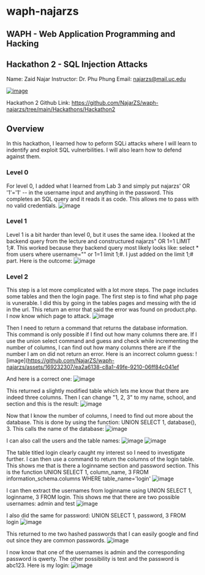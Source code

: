# waph-najarzs 
## WAPH - Web Application Programming and Hacking 
## Hackathon 2 - SQL Injection Attacks
Name: Zaid Najar 
Instructor: Dr. Phu Phung
Email: najarzs@mail.uc.edu

[![image](https://github.com/NajarZS/waph-najarzs/assets/169232307/7efdc406-f5ce-4fbb-80fc-cfe00133c98c)](https://private-user-images.githubusercontent.com/169232307/332916820-7efdc406-f5ce-4fbb-80fc-cfe00133c98c.png?jwt=eyJhbGciOiJIUzI1NiIsInR5cCI6IkpXVCJ9.eyJpc3MiOiJnaXRodWIuY29tIiwiYXVkIjoicmF3LmdpdGh1YnVzZXJjb250ZW50LmNvbSIsImtleSI6ImtleTUiLCJleHAiOjE3MTY0MTUxMjMsIm5iZiI6MTcxNjQxNDgyMywicGF0aCI6Ii8xNjkyMzIzMDcvMzMyOTE2ODIwLTdlZmRjNDA2LWY1Y2UtNGZiYi04MGZjLWNmZTAwMTMzYzk4Yy5wbmc_WC1BbXotQWxnb3JpdGhtPUFXUzQtSE1BQy1TSEEyNTYmWC1BbXotQ3JlZGVudGlhbD1BS0lBVkNPRFlMU0E1M1BRSzRaQSUyRjIwMjQwNTIyJTJGdXMtZWFzdC0xJTJGczMlMkZhd3M0X3JlcXVlc3QmWC1BbXotRGF0ZT0yMDI0MDUyMlQyMTUzNDNaJlgtQW16LUV4cGlyZXM9MzAwJlgtQW16LVNpZ25hdHVyZT04MTIxYTU4YzUwYjYyYzAwNmMxNjcyZTg3MTFlNTdhZWU5ZWZiMWZiY2YwNmI3M2UzYTJiNjkxMTdkZTcyM2M1JlgtQW16LVNpZ25lZEhlYWRlcnM9aG9zdCZhY3Rvcl9pZD0wJmtleV9pZD0wJnJlcG9faWQ9MCJ9.KkBr_xzTTFJNVcUA1LYnh_42ldA2tX1KxMRDfHYd_Qs)

Hackathon 2 Github Link: https://github.com/NajarZS/waph-najarzs/tree/main/Hackathons/Hackathon2

## Overview

In this hackathon, I learned how to peform SQLi attacks where I will learn to indentify and exploit SQL vulnerbilities. I will also learn how to defend against them. 

### Level 0 
For level 0, I added what I learned from Lab 3 and simply put najarzs' OR '1'='1' -- in the username input and anything in the password. This completes an SQL query and it reads it as code. This allows me to pass with no valid credentials. 
![image](https://github.com/NajarZS/waph-najarzs/assets/169232307/59eab1dc-2018-43ce-861b-2d34d14d989f)

### Level 1
Level 1 is a bit harder than level 0, but it uses the same idea. I looked at the backend query from the lecture and constructured najarzs" OR 1=1 LIMIT 1;#. This worked because they backend query most likely looks like: select * from users where username="" or 1=1 limit 1;#. I just added on the limit 1;# part. Here is the outcome: 
![image](https://github.com/NajarZS/waph-najarzs/assets/169232307/41c19ac9-31aa-417b-a0f6-469cfef6e52c)

### Level 2
This step is a lot more complicated with a lot more steps. The page includes some tables and then the login page. The first step is to find what php page is vunerable. I did this by going in the tables pages and messing with the id in the url. This return an error that said the error was found on product.php. I now know which page to attack. 
![image](https://github.com/NajarZS/waph-najarzs/assets/169232307/2e6fe34f-c7a6-429b-82e1-44af3fb06a63)

Then I need to return a command that returns the database information. This command is only possible if I find out how many columns there are. If I use the union select command and guess and check while incrementing the number of columns, I can find out how many columns there are if the number I am on did not return an error. Here is an incorrect column guess:
![image](https://github.com/NajarZS/waph-najarzs/assets/169232307/ea2a6138-c8a1-49fe-9210-06ff84c041ef

And here is a correct one: 
![image](https://github.com/NajarZS/waph-najarzs/assets/169232307/8f228289-9a28-4159-b53a-ed68ae92c10a)

This returned a slightly modified table which lets me know that there are indeed three columns. Then I can change "1, 2, 3" to my name, school, and section and this is the result: 
![image](https://github.com/NajarZS/waph-najarzs/assets/169232307/19f43c03-ff1a-4b47-be36-b5e1227f5234)

Now that I know the number of columns, I need to find out more about the database. This is done by using the function: UNION SELECT 1, database(), 3. This calls the name of the database: 
![image](https://github.com/NajarZS/waph-najarzs/assets/169232307/e0d2fb80-696a-48c8-b7dc-b7f393b5fd05)

I can also call the users and the table names: 
![image](https://github.com/NajarZS/waph-najarzs/assets/169232307/5a6ab038-67a7-40a5-8873-9f8922b35567)
![image](https://github.com/NajarZS/waph-najarzs/assets/169232307/98d57ddd-b3be-4e1b-b851-793980a53dd6)

The table titled login clearly caught my interest so I need to investigate further. I can then use a command to return the columns of the login table. This shows me that is there a loginname section and password section. This is the function UNION SELECT 1, column_name, 3 FROM information_schema.columns WHERE table_name='login'
![image](https://github.com/NajarZS/waph-najarzs/assets/169232307/5e046ab3-b6ac-47a4-b42e-1b9e56d1a0a5)

I can then extract the usernames from loginname using UNION SELECT 1, loginname, 3 FROM login. This shows me that there are two possible usernames: admin and test
![image](https://github.com/NajarZS/waph-najarzs/assets/169232307/d1861be2-f884-4313-b439-b8ee061cb29a)

I also did the same for password: UNION SELECT 1, password, 3 FROM login
![image](https://github.com/NajarZS/waph-najarzs/assets/169232307/f6ae1666-7912-49f5-b0b3-029026e0fd99)

This returned to me two hashed passwords that I can easily google and find out since they are common passwords. 
![image](https://github.com/NajarZS/waph-najarzs/assets/169232307/ec7f000e-5c6d-4b6c-9744-351fa392dedb)

I now know that one of the usernames is admin and the corresponding password is qwerty. The other possibility is test and the password is abc123. Here is my login: 
![image](https://github.com/NajarZS/waph-najarzs/assets/169232307/177f1dd6-50c5-49a0-89ce-2348457536d9)






















